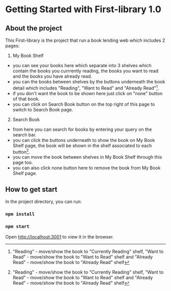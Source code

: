 # Getting Started with First-library 1.0

## About the project

This First-library is the project that run a book lending web which includes 2 pages:
1. My Book Shelf 
  - you can see your books here which separate into 3 shelves which contain the books you currrently reading, the books you want to read and the books you have already read.
  - you can the books between shelves by the buttons underneath the book detail which includes "Reading", "Want to Read" and "Already Read"[^1].
  - if you don't want the book to be shown here just click on "none" button of that book.
  - you can click on Search Book button on the top right of this page to switch to Search Book page.
2. Search Book
  - from here you can search for books by entering your query on the search bar.
  - you can click the buttons underneath to show the book on My Book Shelf page, the book will be shown in the shelf associated to each button[^1].
  - you can move the book between shelves in My Book Shelf through this page too.
  - you can also click none button here to remove the book from My Book Shelf page.

[^1]: \"Reading\" - move/show the book to "Currently Reading" shelf, \"Want to Read\" - move/show the book to "Want to Read" shelf and \"Already Read\" - move/show the book to "Already Read" shelf

## How to get start

In the project directory, you can run:

### `npm install`

### `npm start`

Open [http://localhost:3001](http://localhost:3001) to view it in the browser.
